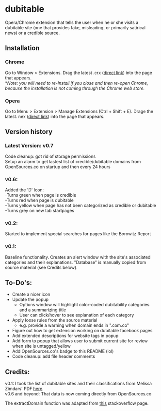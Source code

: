 # dubitable
Opera/Chrome extension that tells the user when he or she visits a dubitable site (one that provides fake, misleading, or primarily satirical news) or a credible source.

## Installation
### Chrome
Go to Window > Extensions.  Drag the latest .crx ([direct link](https://github.com/jonathanreyes/dubitable/blob/master/Chrome/dubitable_v0_7.crx?raw=true)) into the page that appears. <br />
**Note: you will need to re-install if you close and then re-open Chrome, because the installation is not coming through the Chrome web store.*

### Opera
Go to Menu > Extension > Manage Extensions (Ctrl + Shift + E). Drage the latest. nex ([direct link](https://github.com/jonathanreyes/dubitable/blob/master/Opera/dubitable_v0_7.nex?raw=true)) into the page that appears.

## Version history
### Latest Version: v0.7 <br />
Code cleanup: got rid of storage permissions <br />
Setup an alarm to get lastest list of credible/dubitable domains from OpenSources.co on startup and then every 24 hours <br />

### v0.6: <br />
Added the 'D' Icon: <br />
  -Turns green when page is credible <br />
  -Turns red when page is dubitable <br />
  -Turns yellow when page has not been categorized as credible or dubitable <br />
  -Turns grey on new tab startpages <br />

### v0.2: <br />
Started to implement special searches for pages like the Borowitz Report

### v0.1: <br />
Baseline functionality. Creates an alert window with the site's associated categories and their explanations. "Database" is manually copied from source material (see Credits below).

## To-Do's: <br />
* Create a nicer icon
* Update the popup
  * Options window will highlight color-coded dubitability categories and a summarizing title
  * User can click/hover to see explanation of each category
* Apply loose rules from the source material
  * e.g. provide a warning when domain ends in ".com.co"
* Figure out how to get extension working on dubitable facebook pages
* Add extended descriptions for website tags in popup
* Add form to popup that allows user to submit current site for review when site is untagged/yellow
* Add OpenSources.co's badge to this README (lol)
* Code cleanup: add file header comments

## Credits: <br />
v0.1: I took the list of dubitable sites and their classifications from Melissa Zimdars' PDF [here](https://d279m997dpfwgl.cloudfront.net/wp/2016/11/Resource-False-Misleading-Clickbait-y-and-Satirical-“News”-Sources-1.pdf). <br />
v0.6 and beyond: That data is now coming directly from OpenSources.co

The extractDomain function was adapted from [this](https://stackoverflow.com/questions/8498592/extract-root-domain-name-from-string) stackoverflow page.
